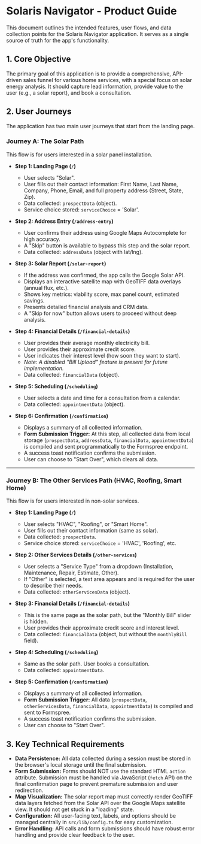 # Solaris Navigator - Product Guide

This document outlines the intended features, user flows, and data collection points for the Solaris Navigator application. It serves as a single source of truth for the app's functionality.

## 1. Core Objective

The primary goal of this application is to provide a comprehensive, API-driven sales funnel for various home services, with a special focus on solar energy analysis. It should capture lead information, provide value to the user (e.g., a solar report), and book a consultation.

## 2. User Journeys

The application has two main user journeys that start from the landing page.

### Journey A: The Solar Path

This flow is for users interested in a solar panel installation.

-   **Step 1: Landing Page (`/`)**
    -   User selects "Solar".
    -   User fills out their contact information: First Name, Last Name, Company, Phone, Email, and full property address (Street, State, Zip).
    -   Data collected: `prospectData` (object).
    -   Service choice stored: `serviceChoice` = 'Solar'.

-   **Step 2: Address Entry (`/address-entry`)**
    -   User confirms their address using Google Maps Autocomplete for high accuracy.
    -   A "Skip" button is available to bypass this step and the solar report.
    -   Data collected: `addressData` (object with lat/lng).

-   **Step 3: Solar Report (`/solar-report`)**
    -   If the address was confirmed, the app calls the Google Solar API.
    -   Displays an interactive satellite map with GeoTIFF data overlays (annual flux, etc.).
    -   Shows key metrics: viability score, max panel count, estimated savings.
    -   Presents detailed financial analysis and CRM data.
    -   A "Skip for now" button allows users to proceed without deep analysis.

-   **Step 4: Financial Details (`/financial-details`)**
    -   User provides their average monthly electricity bill.
    -   User provides their approximate credit score.
    -   User indicates their interest level (how soon they want to start).
    -   *Note: A disabled "Bill Upload" feature is present for future implementation.*
    -   Data collected: `financialData` (object).

-   **Step 5: Scheduling (`/scheduling`)**
    -   User selects a date and time for a consultation from a calendar.
    -   Data collected: `appointmentData` (object).

-   **Step 6: Confirmation (`/confirmation`)**
    -   Displays a summary of all collected information.
    -   **Form Submission Trigger:** At this step, all collected data from local storage (`prospectData`, `addressData`, `financialData`, `appointmentData`) is compiled and sent programmatically to the Formspree endpoint.
    -   A success toast notification confirms the submission.
    -   User can choose to "Start Over", which clears all data.

---

### Journey B: The Other Services Path (HVAC, Roofing, Smart Home)

This flow is for users interested in non-solar services.

-   **Step 1: Landing Page (`/`)**
    -   User selects "HVAC", "Roofing", or "Smart Home".
    -   User fills out their contact information (same as solar).
    -   Data collected: `prospectData`.
    -   Service choice stored: `serviceChoice` = 'HVAC', 'Roofing', etc.

-   **Step 2: Other Services Details (`/other-services`)**
    -   User selects a "Service Type" from a dropdown (Installation, Maintenance, Repair, Estimate, Other).
    -   If "Other" is selected, a text area appears and is required for the user to describe their needs.
    -   Data collected: `otherServicesData` (object).

-   **Step 3: Financial Details (`/financial-details`)**
    -   This is the same page as the solar path, but the "Monthly Bill" slider is hidden.
    -   User provides their approximate credit score and interest level.
    -   Data collected: `financialData` (object, but without the `monthlyBill` field).

-   **Step 4: Scheduling (`/scheduling`)**
    -   Same as the solar path. User books a consultation.
    -   Data collected: `appointmentData`.

-   **Step 5: Confirmation (`/confirmation`)**
    -   Displays a summary of all collected information.
    -   **Form Submission Trigger:** All data (`prospectData`, `otherServicesData`, `financialData`, `appointmentData`) is compiled and sent to Formspree.
    -   A success toast notification confirms the submission.
    -   User can choose to "Start Over".

## 3. Key Technical Requirements

-   **Data Persistence:** All data collected during a session must be stored in the browser's local storage until the final submission.
-   **Form Submission:** Forms should NOT use the standard HTML `action` attribute. Submission must be handled via JavaScript (`fetch` API) on the final confirmation page to prevent premature submission and user redirection.
-   **Map Visualization:** The solar report map must correctly render GeoTIFF data layers fetched from the Solar API over the Google Maps satellite view. It should not get stuck in a "loading" state.
-   **Configuration:** All user-facing text, labels, and options should be managed centrally in `src/lib/config.ts` for easy customization.
-   **Error Handling:** API calls and form submissions should have robust error handling and provide clear feedback to the user.

